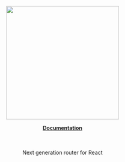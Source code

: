 <p align="center"><a href="https://docs.corets.io"><img src="https://corets.github.io/public/logo-github-readme.svg" width="300"/></a></p>

<p align="center"><b><a href="https://docs.corets.io/components/router">Documentation</a></b><br/><br/><br/></p>

<p align="center">Next generation router for React</p>
